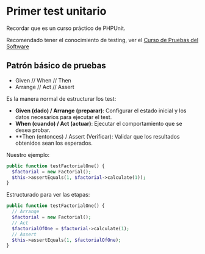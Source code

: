 # Primer test unitario

Recordar que es un curso práctico de PHPUnit.

Recomendado tener el conocimiento de testing, ver el [Curso de Pruebas del Software](https://escuela.it/cursos/pruebas-software)

## Patrón básico de pruebas

- Given // When // Then
- Arrange // Act // Assert

Es la manera normal de estructurar los test:

- **Given (dado) / Arrange (preparar)**: Configurar el estado inicial y los datos necesarios para ejecutar el test.
- **When (cuando) / Act (actuar)**: Ejecutar el comportamiento que se desea probar.
- \*\*Then (entonces) / Assert (Verificar): Validar que los resultados obtenidos sean los esperados.

Nuestro ejemplo:

```php
public function testFactorialOne() {
  $factorial = new Factorial();
  $this->assertEquals(1, $factorial->calculate(1));
}
```

Estructurado para ver las etapas:

```php
public function testFactorialOne() {
  // Arrange
  $factorial = new Factorial();
  // Act
  $factorialOfOne = $factorial->calculate(1);
  // Assert
  $this->assertEquals(1, $factorialOfOne);
}
```

